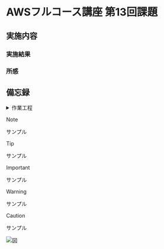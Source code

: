 # AWSフルコース講座 第13回課題

## 実施内容


### 実施結果

### 所感

## 備忘録

<details>
<summary>作業工程</summary>
</details>

> [!NOTE]  
> サンプル

> [!TIP]  
> サンプル

> [!IMPORTANT]  
> サンプル

> [!WARNING]  
> サンプル

> [!CAUTION]  
> サンプル

![図]() 

